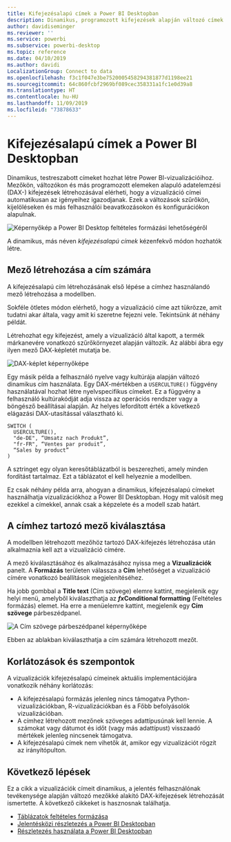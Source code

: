 ```yaml
---
title: Kifejezésalapú címek a Power BI Desktopban
description: Dinamikus, programozott kifejezések alapján változó címek létrehozása feltételes programozott formázás használatával a Power BI Desktopban
author: davidiseminger
ms.reviewer: ''
ms.service: powerbi
ms.subservice: powerbi-desktop
ms.topic: reference
ms.date: 04/10/2019
ms.author: davidi
LocalizationGroup: Connect to data
ms.openlocfilehash: f3c1f047e3be7520005458294381877d1198ee21
ms.sourcegitcommit: 64c860fcbf2969bf089cec358331a1fc1e0d39a8
ms.translationtype: HT
ms.contentlocale: hu-HU
ms.lasthandoff: 11/09/2019
ms.locfileid: "73878633"
---
```

# <a name="expression-based-titles-in-power-bi-desktop"></a>Kifejezésalapú címek a Power BI Desktopban

Dinamikus, testreszabott címeket hozhat létre Power BI-vizualizációihoz. Mezőkön, változókon és más programozott elemeken alapuló adatelemzési (DAX-) kifejezések létrehozásával elérheti, hogy a vizualizáció címei automatikusan az igényeihez igazodjanak. Ezek a változások szűrőkön, kijelöléseken és más felhasználói beavatkozásokon és konfigurációkon alapulnak.

![Képernyőkép a Power BI Desktop feltételes formázási lehetőségéről](media/desktop-conditional-formatting-visual-titles/expression-based-title-01.png)

A dinamikus, más néven *kifejezésalapú címek* kézenfekvő módon hozhatók létre. 

## <a name="create-a-field-for-your-title"></a>Mező létrehozása a cím számára

A kifejezésalapú cím létrehozásának első lépése a címhez használandó mező létrehozása a modellben. 

Sokféle ötletes módon elérhető, hogy a vizualizáció címe azt tükrözze, amit tudatni akar általa, vagy amit ki szeretne fejezni vele. Tekintsünk át néhány példát.

Létrehozhat egy kifejezést, amely a vizualizáció által kapott, a termék márkanevére vonatkozó szűrőkörnyezet alapján változik. Az alábbi ábra egy ilyen mező DAX-képletét mutatja be.

![DAX-képlet képernyőképe](media/desktop-conditional-formatting-visual-titles/expression-based-title-02.png)

Egy másik példa a felhasználó nyelve vagy kultúrája alapján változó dinamikus cím használata. Egy DAX-mértékben a `USERCULTURE()` függvény használatával hozhat létre nyelvspecifikus címeket. Ez a függvény a felhasználó kultúrakódját adja vissza az operációs rendszer vagy a böngésző beállításai alapján. Az helyes lefordított érték a következő elágazási DAX-utasítással választható ki. 

```
SWITCH (
  USERCULTURE(),
  "de-DE", “Umsatz nach Produkt”,
  "fr-FR", “Ventes par produit”,
  “Sales by product”
)
```

A sztringet egy olyan keresőtáblázatból is beszerezheti, amely minden fordítást tartalmaz. Ezt a táblázatot el kell helyeznie a modellben. 

Ez csak néhány példa arra, ahogyan a dinamikus, kifejezésalapú címeket használhatja vizualizációkhoz a Power BI Desktopban. Hogy mit valósít meg ezekkel a címekkel, annak csak a képzelete és a modell szab határt.


## <a name="select-your-field-for-your-title"></a>A címhez tartozó mező kiválasztása

A modellben létrehozott mezőhöz tartozó DAX-kifejezés létrehozása után alkalmaznia kell azt a vizualizáció címére.

A mező kiválasztásához és alkalmazásához nyissa meg a **Vizualizációk** panelt. A **Formázás** területen válassza a **Cím** lehetőséget a vizualizáció címére vonatkozó beállítások megjelenítéséhez. 

Ha jobb gombbal a **Title text** (Cím szövege) elemre kattint, megjelenik egy helyi menü, amelyből kiválaszthatja az **<em>fx</em>Conditional formatting** (Feltételes formázás) elemet. Ha erre a menüelemre kattint, megjelenik egy **Cím szövege** párbeszédpanel. 

![A Cím szövege párbeszédpanel képernyőképe](media/desktop-conditional-formatting-visual-titles/expression-based-title-02b.png)

Ebben az ablakban kiválaszthatja a cím számára létrehozott mezőt.

## <a name="limitations-and-considerations"></a>Korlátozások és szempontok

A vizualizációk kifejezésalapú címeinek aktuális implementációjára vonatkozik néhány korlátozás:

* A kifejezésalapú formázás jelenleg nincs támogatva Python-vizualizációkban, R-vizualizációkban és a Főbb befolyásolók vizualizációban.
* A címhez létrehozott mezőnek szöveges adattípusúnak kell lennie. A számokat vagy dátumot és időt (vagy más adattípust) visszaadó mértékek jelenleg nincsenek támogatva.
* A kifejezésalapú címek nem vihetők át, amikor egy vizualizációt rögzít az irányítópulton.

## <a name="next-steps"></a>Következő lépések

Ez a cikk a vizualizációk címeit dinamikus, a jelentés felhasználónak tevékenysége alapján változó mezőkké alakító DAX-kifejezések létrehozását ismertette. A következő cikkeket is hasznosnak találhatja.

* [Táblázatok feltételes formázása](desktop-conditional-table-formatting.md)
* [Jelentésközi részletezés a Power BI Desktopban](desktop-cross-report-drill-through.md)
* [Részletezés használata a Power BI Desktopban](desktop-drillthrough.md)
